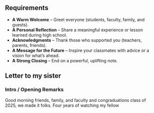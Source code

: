 ## Requirements
- **A Warm Welcome** – Greet everyone (students, faculty, family, and guests).
- **A Personal Reflection** – Share a meaningful experience or lesson learned during high school.
- **Acknowledgments** – Thank those who supported you (teachers, parents, friends).
- **A Message for the Future** – Inspire your classmates with advice or a vision for what’s ahead.
- **A Strong Closing** – End on a powerful, uplifting note.

## Letter to my sister
### Intro / Opening Remarks
Good morning friends, family, and faculty and congraduations class of 2025, we made it folks. Four years of watching
my fellow 